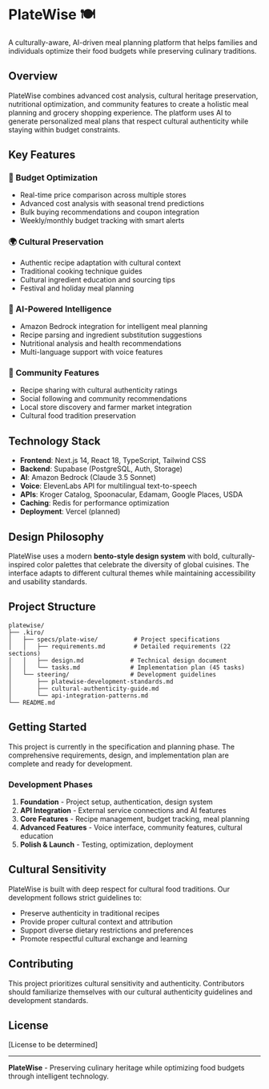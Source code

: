 # PlateWise 🍽️

A culturally-aware, AI-driven meal planning platform that helps families and individuals optimize their food budgets while preserving culinary traditions.

## Overview

PlateWise combines advanced cost analysis, cultural heritage preservation, nutritional optimization, and community features to create a holistic meal planning and grocery shopping experience. The platform uses AI to generate personalized meal plans that respect cultural authenticity while staying within budget constraints.

## Key Features

### 🎯 Budget Optimization
- Real-time price comparison across multiple stores
- Advanced cost analysis with seasonal trend predictions
- Bulk buying recommendations and coupon integration
- Weekly/monthly budget tracking with smart alerts

### 🌍 Cultural Preservation
- Authentic recipe adaptation with cultural context
- Traditional cooking technique guides
- Cultural ingredient education and sourcing tips
- Festival and holiday meal planning

### 🤖 AI-Powered Intelligence
- Amazon Bedrock integration for intelligent meal planning
- Recipe parsing and ingredient substitution suggestions
- Nutritional analysis and health recommendations
- Multi-language support with voice features

### 👥 Community Features
- Recipe sharing with cultural authenticity ratings
- Social following and community recommendations
- Local store discovery and farmer market integration
- Cultural food tradition preservation

## Technology Stack

- **Frontend**: Next.js 14, React 18, TypeScript, Tailwind CSS
- **Backend**: Supabase (PostgreSQL, Auth, Storage)
- **AI**: Amazon Bedrock (Claude 3.5 Sonnet)
- **Voice**: ElevenLabs API for multilingual text-to-speech
- **APIs**: Kroger Catalog, Spoonacular, Edamam, Google Places, USDA
- **Caching**: Redis for performance optimization
- **Deployment**: Vercel (planned)

## Design Philosophy

PlateWise uses a modern **bento-style design system** with bold, culturally-inspired color palettes that celebrate the diversity of global cuisines. The interface adapts to different cultural themes while maintaining accessibility and usability standards.

## Project Structure

```
platewise/
├── .kiro/
│   ├── specs/plate-wise/          # Project specifications
│   │   ├── requirements.md        # Detailed requirements (22 sections)
│   │   ├── design.md             # Technical design document
│   │   └── tasks.md              # Implementation plan (45 tasks)
│   └── steering/                 # Development guidelines
│       ├── platewise-development-standards.md
│       ├── cultural-authenticity-guide.md
│       └── api-integration-patterns.md
└── README.md
```

## Getting Started

This project is currently in the specification and planning phase. The comprehensive requirements, design, and implementation plan are complete and ready for development.

### Development Phases

1. **Foundation** - Project setup, authentication, design system
2. **API Integration** - External service connections and AI features
3. **Core Features** - Recipe management, budget tracking, meal planning
4. **Advanced Features** - Voice interface, community features, cultural education
5. **Polish & Launch** - Testing, optimization, deployment

## Cultural Sensitivity

PlateWise is built with deep respect for cultural food traditions. Our development follows strict guidelines to:

- Preserve authenticity in traditional recipes
- Provide proper cultural context and attribution
- Support diverse dietary restrictions and preferences
- Promote respectful cultural exchange and learning

## Contributing

This project prioritizes cultural sensitivity and authenticity. Contributors should familiarize themselves with our cultural authenticity guidelines and development standards.

## License

[License to be determined]

---

**PlateWise** - Preserving culinary heritage while optimizing food budgets through intelligent technology.